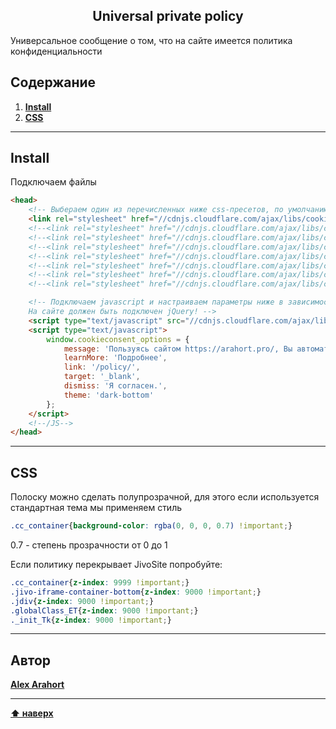 <h2 align="center">Universal private policy</h2>

<p>Универсальное сообщение о том, что на сайте имеется политика конфиденциальности</p> 

## Содержание

1. **[Install](#install)**
2. **[CSS](#css)**

---

## Install

<p>Подключаем файлы</p>

```html
<head>
    <!-- Выбераем один из перечисленных ниже css-пресетов, по умолчанию используется dark-bottom.css, в котором необходимо изменить цвет кнопки и\или ссылки в стиле сайта -->
    <link rel="stylesheet" href="//cdnjs.cloudflare.com/ajax/libs/cookieconsent2/1.0.10/dark-bottom.css" type="text/css"/>
    <!--<link rel="stylesheet" href="//cdnjs.cloudflare.com/ajax/libs/cookieconsent2/1.0.10/dark-top.css" type="text/css"/>-->
    <!--<link rel="stylesheet" href="//cdnjs.cloudflare.com/ajax/libs/cookieconsent2/1.0.10/dark-floating.css" type="text/css"/>-->
    <!--<link rel="stylesheet" href="//cdnjs.cloudflare.com/ajax/libs/cookieconsent2/1.0.10/dark-floating-tada.css" type="text/css"/>-->
    <!--<link rel="stylesheet" href="//cdnjs.cloudflare.com/ajax/libs/cookieconsent2/1.0.10/dark-inline.css" type="text/css"/>-->
    <!--<link rel="stylesheet" href="//cdnjs.cloudflare.com/ajax/libs/cookieconsent2/1.0.10/light-bottom.css" type="text/css"/>-->
    <!--<link rel="stylesheet" href="//cdnjs.cloudflare.com/ajax/libs/cookieconsent2/1.0.10/light-top.css" type="text/css"/>-->
    <!--<link rel="stylesheet" href="//cdnjs.cloudflare.com/ajax/libs/cookieconsent2/1.0.10/light-floating.css" type="text/css"/>-->

    <!-- Подключаем javascript и настраиваем параметры ниже в зависимости от сайта, здесь все вроде элементарно и просто
    На сайте должен быть подключен jQuery! -->
    <script type="text/javascript" src="//cdnjs.cloudflare.com/ajax/libs/cookieconsent2/1.0.10/cookieconsent.min.js"></script>
    <script type="text/javascript">
        window.cookieconsent_options = {
            message: 'Пользуясь сайтом https://arahort.pro/, Вы автоматически принимаете правила передачи и обработки персональных данных.',
            learnMore: 'Подробнее',
            link: '/policy/',
            target: '_blank',
            dismiss: 'Я согласен.',
            theme: 'dark-bottom'
        };
    </script>
    <!--/JS-->
</head>
```

---

## CSS

<p>Полоску можно сделать полупрозрачной, для этого если используется стандартная тема мы применяем стиль</p>

```css
.cc_container{background-color: rgba(0, 0, 0, 0.7) !important;}
```

<p>0.7 - степень прозрачности от 0 до 1</p>

<p>Если политику перекрывает JivoSite попробуйте:</p>

```css
.cc_container{z-index: 9999 !important;}
.jivo-iframe-container-bottom{z-index: 9000 !important;}
.jdiv{z-index: 9000 !important;}
.globalClass_ET{z-index: 9000 !important;}
._init_Tk{z-index: 9000 !important;}
```

---

## Автор

**[Alex Arahort](https://arahort.pro/)**

---

**[⬆ наверх](#Содержание)**

